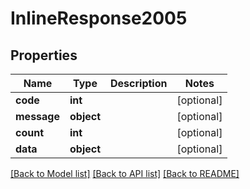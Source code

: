 # InlineResponse2005

## Properties
Name | Type | Description | Notes
------------ | ------------- | ------------- | -------------
**code** | **int** |  | [optional] 
**message** | **object** |  | [optional] 
**count** | **int** |  | [optional] 
**data** | **object** |  | [optional] 

[[Back to Model list]](../README.md#documentation-for-models) [[Back to API list]](../README.md#documentation-for-api-endpoints) [[Back to README]](../README.md)

